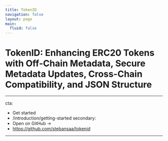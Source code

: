 ```yaml
---
title: TokenID 
navigation: false
layout: page
main:
  fluid: false
---
```



# TokenID: Enhancing ERC20 Tokens with Off-Chain Metadata, Secure Metadata Updates, Cross-Chain Compatibility, and JSON Structure

---
cta:
  - Get started
  - /introduction/getting-started
secondary:
  - Open on GitHub →
  - https://github.com/stebansaa/tokenid
---

